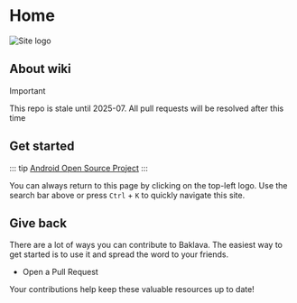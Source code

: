 # Home
![Site logo](/icons/studio_platform.svg)
## About wiki

> [!IMPORTANT]
> This repo is stale until 2025-07. All pull requests will be resolved after this time

## Get started
::: tip [Android Open Source Project](android/index.md)
:::

You can always return to this page by clicking on the top-left logo. Use the search bar above or press `Ctrl` + `K` to quickly navigate this site.

## Give back
There are a lot of ways you can contribute to Baklava. The easiest way to get started is to use it and spread the word to your friends.
- Open a Pull Request

Your contributions help keep these valuable resources up to date!
